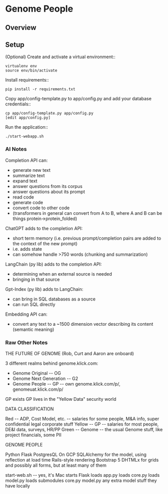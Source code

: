 # Genome People



## Overview


## Setup

(Optional) Create and activate a virtual environment::

    virtualenv env
    source env/bin/activate

Install requirements::

    pip install -r requirements.txt

Copy app/config-template.py to app/config.py and add your database credentials::

    cp app/config-template.py app/config.py
    [edit app/config.py]

Run the application::

    ./start-webapp.sh


### AI Notes

Completion API can:
- generate new text
- summarize text
- expand text
- answer questions from its corpus
- answer questions about its prompt
- read code
- generate code
- convert code to other code
- (transformers in general can convert from A to B, where A and  B can be things protein->protein_folded)

ChatGPT adds to the completion API:
- short term memory (i.e. previous prompt/completion pairs are added to the context of the new prompt)
- i.e. adds state
- can somehow handle >750 words (chunking and summarization)

LangChain (py lib) adds to the completion API:
- determining when an external source is needed
- bringing in that source

Gpt-Index (py lib) adds to LangChain:
- can bring in SQL databases as a source
- can run SQL directly

Embedding API can:
- convert any text to a ~1500 dimension vector describing its content (semantic meaning)


### Raw Other Notes

THE FUTURE OF GENOME
(Rob, Curt and Aaron are onboard)

3 different realms behind genome.klick.com:
- Genome Original -- OG
- Genome Next Generation -- G2
- Genome People -- GP -- own genome.klick.com/p/, genomeuat.klick.com/p/

GP exists
GP lives in the "Yellow Data" security world



DATA CLASSIFICATION

Red -- ADP, Cost Model, etc. -- salaries for some people, M&A info, super confidential legal corporate stuff
Yellow -- GP -- salaries for most people, DE&I data, surveys, HR/PP
Green -- Genome -- the usual Genome stuff, like project financials, some PII



GENOME PEOPLE

Python
Flask
PostgresQL
On GCP
SQLAlchemy for the model, using reflection at load time
Rails-style rendering
Bootstrap 5
DHTMLx for grids and possibly all forms, but at least many of them


start-web.sh -- yes, it's Mac
    starts Flask
    loads app.py
        loads core.py
        loads model.py
        loads submodules
            core.py
            model.py
            any extra model stuff they have locally
